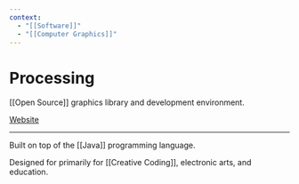 ```yaml
---
context:
  - "[[Software]]"
  - "[[Computer Graphics]]"
---
```


# Processing

[[Open Source]] graphics library and development environment.

[Website](https://processing.org/)

---

Built on top of the [[Java]] programming language.

Designed for primarily for [[Creative Coding]], electronic arts, and education.
